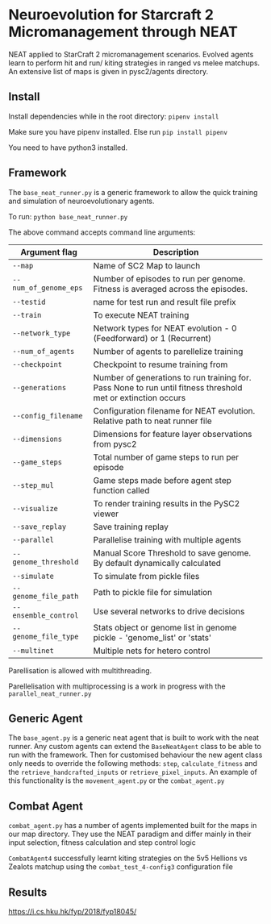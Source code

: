 # Neuroevolution for Starcraft 2 Micromanagement through NEAT

NEAT applied to StarCraft 2 micromanagement scenarios. Evolved agents learn to perform hit and run/ kiting strategies
in ranged vs melee matchups. An extensive list of maps is given in pysc2/agents directory.

## Install
Install dependencies while in the root directory:
`pipenv install`

Make sure you have pipenv installed. Else run `pip install pipenv`

You need to have python3 installed.

## Framework

The `base_neat_runner.py` is a generic framework to allow the quick training and simulation of neuroevolutionary agents.

To run: `python base_neat_runner.py`

The above command accepts command line arguments:

| Argument flag | Description |
| --- | --- |
| `--map` | Name of SC2 Map to launch |
| `--num_of_genome_eps` | Number of episodes to run per genome. Fitness is averaged across the episodes. |
| `--testid` | name for test run and result file prefix |
| `--train` | To execute NEAT training |
| `--network_type` | Network types for NEAT evolution - 0 (Feedforward) or 1 (Recurrent) |
| `--num_of_agents` | Number of agents to parellelize training |
| `--checkpoint` | Checkpoint to resume training from |
| `--generations` | Number of generations to run training for. Pass None to run until fitness threshold met or extinction occurs |
| `--config_filename` | Configuration filename for NEAT evolution. Relative path to neat runner file |
| `--dimensions` | Dimensions for feature layer observations from pysc2 |
| `--game_steps` | Total number of game steps to run per episode |
| `--step_mul` | Game steps made before agent step function called |
| `--visualize` | To render training results in the PySC2 viewer |
| `--save_replay` | Save training replay |
| `--parallel` | Parallelise training with multiple agents |
| `--genome_threshold` | Manual Score Threshold to save genome. By default dynamically calculated |
| `--simulate` | To simulate from pickle files |
| `--genome_file_path` | Path to pickle file for simulation |
| `--ensemble_control` | Use several networks to drive decisions |
| `--genome_file_type` | Stats object or genome list in genome pickle - 'genome_list' or 'stats' |
| `--multinet` | Multiple nets for hetero control |


Parellisation is allowed with multithreading.

Parellelisation with multiprocessing is a work in progress with the `parallel_neat_runner.py`

## Generic Agent

The `base_agent.py` is a generic neat agent that is built to work with the neat runner.
Any custom agents can extend the `BaseNeatAgent` class to be able to run with the framework. Then for customised
behaviour the new agent class only needs to override the following methods: `step`, `calculate_fitness` and the 
`retrieve_handcrafted_inputs` or `retrieve_pixel_inputs`. An example of this functionality is the `movement_agent.py`
or the `combat_agent.py`

## Combat Agent

`combat_agent.py` has a number of agents implemented built for the maps in our map directory. They use the NEAT paradigm
and differ mainly in their input selection, fitness calculation and step control logic

`CombatAgent4` successfully learnt kiting strategies on the 5v5 Hellions vs Zealots matchup using the
 `combat_test_4-config3` configuration file

## Results

https://i.cs.hku.hk/fyp/2018/fyp18045/
